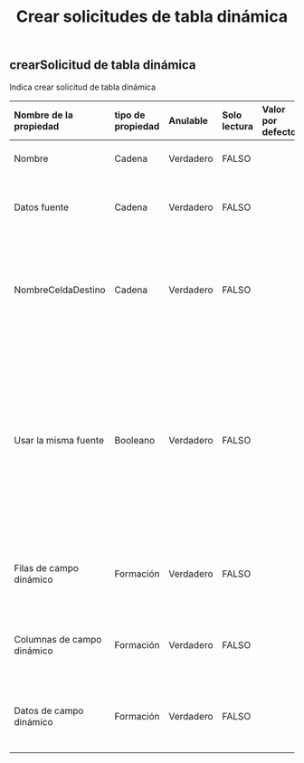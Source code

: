 ﻿---
title: Crear solicitudes de tabla dinámica
second_title: Aspose.Cells Cloud Documen
type: docs
url: /es/specification/model/createpivottablerequest/
description: "Aspose.Cells Especificación del modelo de nube: CreatePivotTableRequest. Maneje sin esfuerzo Excel y otros documentos de hoja de cálculo con funciones como abrir, generar, editar, dividir, fusionar, comparar y convertir."
kwords: Excel, Office, hoja de cálculo, nube REST API, CreatePivotTableRequest
weight: 50
---
## **crearSolicitud de tabla dinámica**

 Indica crear solicitud de tabla dinámica

| Nombre de la propiedad| tipo de propiedad| Anulable| Solo lectura| Valor por defecto| Descripción|
|:- |:- |:- |:- |:- |:- |
| Nombre| Cadena| Verdadero| FALSO|| Nombre de la tabla dinámica|
| Datos fuente| Cadena| Verdadero| FALSO|| Los datos de la nueva caché de tabla dinámica.|
| NombreCeldaDestino| Cadena| Verdadero| FALSO||La celda en la esquina superior izquierda del rango de destino del informe de tabla dinámica.|
| Usar la misma fuente| Booleano| Verdadero| FALSO|| Indica si se utiliza la misma fuente de datos cuando otra tabla dinámica existente ha utilizado esta fuente de datos. Si la propiedad es verdadera, ahorrará memoria.|
| Filas de campo dinámico|Formación<Integer> | Verdadero| FALSO|| Representa campos de fila en un informe de tabla dinámica.|
| Columnas de campo dinámico|Formación<Integer> | Verdadero| FALSO|| Representa campos de columna en un informe de tabla dinámica.|
| Datos de campo dinámico|Formación<Integer> | Verdadero| FALSO|| Representa campos de datos en un informe de tabla dinámica.|

